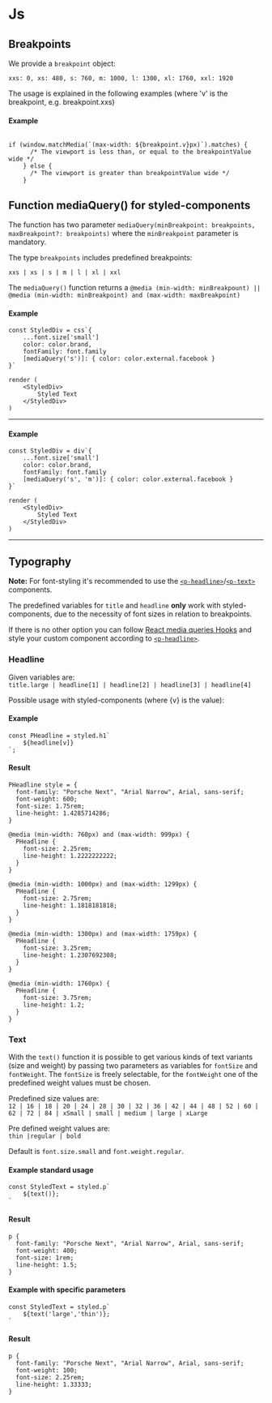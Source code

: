 # Js

## Breakpoints

We provide a `breakpoint` object: 

`xxs: 0,
 xs: 480,
 s: 760,
 m: 1000,
 l: 1300,
 xl: 1760,
 xxl: 1920` 

The usage is explained in the following examples (where 'v' is the breakpoint, e.g. breakpoint.xxs)

#### Example

```

if (window.matchMedia(`(max-width: ${breakpoint.v}px)`).matches) {
      /* The viewport is less than, or equal to the breakpointValue wide */
    } else {
      /* The viewport is greater than breakpointValue wide */
    }

```

## Function mediaQuery() for styled-components

The function has two parameter `mediaQuery(minBreakpoint: breakpoints, maxBreakpoint?: breakpoints)` where the `minBreakpoint` parameter is mandatory.

The type `breakpoints` includes predefined breakpoints:

`xxs | xs | s | m | l | xl | xxl`

The `mediaQuery()` function returns a `@media (min-width: minBreakpount) || @media (min-width: minBreakpoint) and (max-width: maxBreakpoint)`

#### Example

```
const StyledDiv = css`{
    ...font.size['small']
    color: color.brand,
    fontFamily: font.family
    [mediaQuery('s')]: { color: color.external.facebook }
}`

render (
    <StyledDiv>
        Styled Text
    </StyledDiv>
)
```

---

#### Example

```
const StyledDiv = div`{
    ...font.size['small']
    color: color.brand,
    fontFamily: font.family
    [mediaQuery('s', 'm')]: { color: color.external.facebook }
}`

render (
    <StyledDiv>
        Styled Text
    </StyledDiv>
)
```

---

## Typography

**Note:** For font-styling it's recommended to use the [`<p-headline>`](#/components/typography#headline)/[`<p-text>`](#/components/typography#text) components.

The predefined variables for `title` and `headline` **only** work with styled-components, due to the necessity of font sizes in relation to breakpoints.

If there is no other option you can follow [React media queries Hooks](https://medium.com/@ttennant/react-inline-styles-and-media-queries-using-a-custom-react-hook-e76fa9ec89f6) and style your custom component according to [`<p-headline>`](#/components/typography#headline).

### Headline

Given variables are:  
`title.large | headline[1] | headline[2] | headline[3] | headline[4]`

Possible usage with styled-components (where {v} is the value):

#### Example

```
const PHeadline = styled.h1`
    ${headline[v]}
`;
```

#### Result

```
PHeadline style = {
  font-family: "Porsche Next", "Arial Narrow", Arial, sans-serif;
  font-weight: 600;
  font-size: 1.75rem;
  line-height: 1.4285714286;
}

@media (min-width: 760px) and (max-width: 999px) {
  PHeadline {
    font-size: 2.25rem;
    line-height: 1.2222222222;
  }
}

@media (min-width: 1000px) and (max-width: 1299px) {
  PHeadline {
    font-size: 2.75rem;
    line-height: 1.1818181818;
  }
}

@media (min-width: 1300px) and (max-width: 1759px) {
  PHeadline {
    font-size: 3.25rem;
    line-height: 1.2307692308;
  }
}

@media (min-width: 1760px) {
  PHeadline {
    font-size: 3.75rem;
    line-height: 1.2;
  }
}
```

### Text

With the `text()` function it is possible to get various kinds of text variants (size and weight) by passing two parameters as variables for `fontSize` and `fontWeight`.
The `fontSize` is freely selectable, for the `fontWeight` one of the predefined weight values must be chosen.

Predefined size values are:  
 `12 | 16 | 18 | 20 | 24 | 28 | 30 | 32 | 36 | 42 | 44 | 48 | 52 | 60 | 62 | 72 | 84 | xSmall | small | medium | large | xLarge`  

Pre defined weight values are:  
 `thin |regular | bold`

Default is `font.size.small` and `font.weight.regular`.

#### Example standard usage

```
const StyledText = styled.p`
    ${text()};
`
```

#### Result
```
p {
  font-family: "Porsche Next", "Arial Narrow", Arial, sans-serif;
  font-weight: 400;
  font-size: 1rem;
  line-height: 1.5;
}
```

#### Example with specific parameters

```
const StyledText = styled.p`
    ${text('large','thin')};
`
```

#### Result

```
p {
  font-family: "Porsche Next", "Arial Narrow", Arial, sans-serif;
  font-weight: 100;
  font-size: 2.25rem;
  line-height: 1.33333;
}
```
